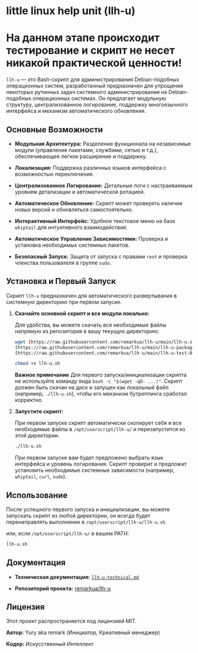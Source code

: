 # little linux help unit (llh-u)

# На данном этапе происходит тестирование и скрипт не несет никакой практической ценности!

`llh-u` — это Bash-скрипт для администрирования Debian-подобных операционных систем, разработанный предназначен для упрощения некоторых рутинных задач системного администрирования на Debian-подобных операционных системах. Он предлагает модульную структуру, централизованное логирование, поддержку многоязычного интерфейса и механизм автоматического обновления.

## Основные Возможности

* **Модульная Архитектура:** Разделение функционала на независимые модули (управление пакетами, службами, сетью и т.д.), обеспечивающее легкое расширение и поддержку.

* **Локализация:** Поддержка различных языков интерфейса с возможностью переключения.

* **Централизованное Логирование:** Детальные логи с настраиваемым уровнем детализации и автоматической ротацией.

* **Автоматическое Обновление:** Скрипт может проверять наличие новых версий и обновляться самостоятельно.

* **Интерактивный Интерфейс:** Удобное текстовое меню на базе `whiptail` для интуитивного взаимодействия.

* **Автоматическое Управление Зависимостями:** Проверка и установка необходимых системных пакетов.

* **Безопасный Запуск:** Защита от запуска с правами `root` и проверка членства пользователя в группе `sudo`.

## Установка и Первый Запуск

Скрипт `llh-u` предназначен для автоматического развертывания в системную директорию при первом запуске.

1.  **Скачайте основной скрипт и все модули локально:**

    Для удобства, вы можете скачать все необходимые файлы напрямую из репозитория в вашу текущую директорию:

    ```bash
    wget (https://raw.githubusercontent.com/remarkua/llh-u/main/llh-u.sh) \
    (https://raw.githubusercontent.com/remarkua/llh-u/main/llh-u-packages.sh) \
    (https://raw.githubusercontent.com/remarkua/llh-u/main/llh-u-test-01.sh)
    ```

    ```bash
    chmod +x llh-u.sh
    ```

    **Важное примечание**
    Для первого запуска/инициализации скрипта не используйте команду вида `bash -c "$(wget -qO- ...)"`.
    Скрипт должен быть скачан на диск и запущен как локальный файл (например, `./llh-u.sh`), чтобы его механизм бутреппинга сработал корректно.

2.  **Запустите скрипт:**

    При первом запуске скрипт автоматически скопирует себя и все необходимые файлы в `/opt/userscript/llh-u/` и перезапустится из этой директории.

    ```bash
    ./llh-u.sh
    ```

    При первом запуске вам будет предложено выбрать язык интерфейса и уровень логирования.
    Скрипт проверит и предложит установить необходимые системные зависимости (например, `whiptail`, `curl`, `sudo`).

## Использование

После успешного первого запуска и инициализации, вы можете запускать скрипт из любой директории, он всегда будет перенаправлять выполнение в `/opt/userscript/llh-u/llh-u.sh`

или, если `/opt/userscript/llh-u/` в вашем PATH:

```bash
llh-u.sh
```

## Документация

* **Техническая документация:** [`llh-u-technical.md`](https://gemini.google.com/app/llh-u-technical.md)

* **Репозиторий проекта:** [remarkua/llh-u](https://github.com/remarkua/llh-u)

## Лицензия

Этот проект распространяется под лицензией MIT.

**Автор:** Yury aka remark (Инициатор, Креативный менеджер)

**Кодер:** Искусственный Интеллект
